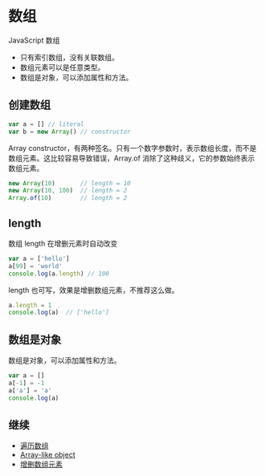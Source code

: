# 数组

JavaScript 数组

- 只有索引数组，没有关联数组。
- 数组元素可以是任意类型。
- 数组是对象，可以添加属性和方法。

## 创建数组

```js
var a = [] // literal
var b = new Array() // constructor
```

Array constructor，有两种签名。只有一个数字参数时，表示数组长度，而不是数组元素。这比较容易导致错误，Array.of 消除了这种歧义，它的参数始终表示数组元素。

```js
new Array(10)       // length = 10
new Array(10, 100)  // length = 2
Array.of(10)        // length = 2
```

## length

数组 length 在增删元素时自动改变

```js
var a = ['hello']
a[99] = 'world'
console.log(a.length) // 100
```

length 也可写，效果是增删数组元素，不推荐这么做。

```js
a.length = 1
console.log(a)  // ['hello']
```

## 数组是对象

数组是对象，可以添加属性和方法。

```js
var a = []
a[-1] = -1
a['a'] = 'a'
console.log(a)
```

## 继续

- [遍历数组](loop.md)
- [Array-like object](array-like.md)
- [增删数组元素](push.md)
